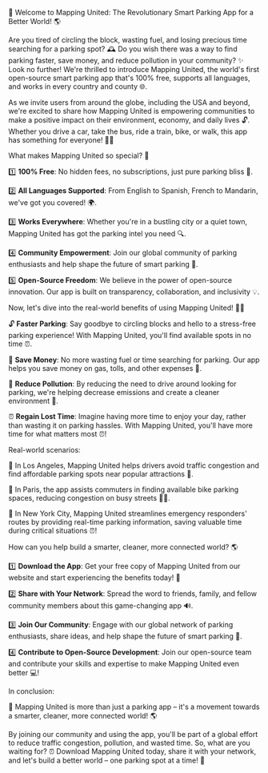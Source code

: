 🚀 Welcome to Mapping United: The Revolutionary Smart Parking App for a Better World! 🌎

Are you tired of circling the block, wasting fuel, and losing precious time searching for a parking spot? 🕰️ Do you wish there was a way to find parking faster, save money, and reduce pollution in your community? ✨ Look no further! We're thrilled to introduce Mapping United, the world's first open-source smart parking app that's 100% free, supports all languages, and works in every country and county 🌐.

As we invite users from around the globe, including the USA and beyond, we're excited to share how Mapping United is empowering communities to make a positive impact on their environment, economy, and daily lives 🔓. Whether you drive a car, take the bus, ride a train, bike, or walk, this app has something for everyone! 🚴‍♀️

What makes Mapping United so special? 🤔

1️⃣ **100% Free**: No hidden fees, no subscriptions, just pure parking bliss 🎉.

2️⃣ **All Languages Supported**: From English to Spanish, French to Mandarin, we've got you covered! 🌍.

3️⃣ **Works Everywhere**: Whether you're in a bustling city or a quiet town, Mapping United has got the parking intel you need 🔍.

4️⃣ **Community Empowerment**: Join our global community of parking enthusiasts and help shape the future of smart parking 🤝.

5️⃣ **Open-Source Freedom**: We believe in the power of open-source innovation. Our app is built on transparency, collaboration, and inclusivity 💡.

Now, let's dive into the real-world benefits of using Mapping United! 🏃‍♀️

🔓 **Faster Parking**: Say goodbye to circling blocks and hello to a stress-free parking experience! With Mapping United, you'll find available spots in no time ⏰.

💸 **Save Money**: No more wasting fuel or time searching for parking. Our app helps you save money on gas, tolls, and other expenses 💸.

🌿 **Reduce Pollution**: By reducing the need to drive around looking for parking, we're helping decrease emissions and create a cleaner environment 🌳.

⏰ **Regain Lost Time**: Imagine having more time to enjoy your day, rather than wasting it on parking hassles. With Mapping United, you'll have more time for what matters most ⏰!

Real-world scenarios:

🚗 In Los Angeles, Mapping United helps drivers avoid traffic congestion and find affordable parking spots near popular attractions 🎉.

🚌 In Paris, the app assists commuters in finding available bike parking spaces, reducing congestion on busy streets 🚴‍♂️.

🚨 In New York City, Mapping United streamlines emergency responders' routes by providing real-time parking information, saving valuable time during critical situations ⏰!

How can you help build a smarter, cleaner, more connected world? 🌎

1️⃣ **Download the App**: Get your free copy of Mapping United from our website and start experiencing the benefits today! 📲

2️⃣ **Share with Your Network**: Spread the word to friends, family, and fellow community members about this game-changing app 🔊.

3️⃣ **Join Our Community**: Engage with our global network of parking enthusiasts, share ideas, and help shape the future of smart parking 🤝.

4️⃣ **Contribute to Open-Source Development**: Join our open-source team and contribute your skills and expertise to make Mapping United even better 💻!

In conclusion:

🌟 Mapping United is more than just a parking app – it's a movement towards a smarter, cleaner, more connected world! 🌎

By joining our community and using the app, you'll be part of a global effort to reduce traffic congestion, pollution, and wasted time. So, what are you waiting for? ⏰ Download Mapping United today, share it with your network, and let's build a better world – one parking spot at a time! 🚀